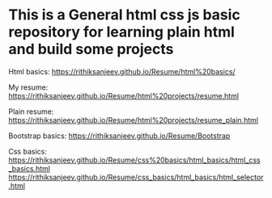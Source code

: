 # This is a General html css js basic repository for learning plain html and build some projects

Html basics: https://rithiksanjeev.github.io/Resume/html%20basics/

My resume: https://rithiksanjeev.github.io/Resume/html%20projects/resume.html

Plain resume: https://rithiksanjeev.github.io/Resume/html%20projects/resume_plain.html

Bootstrap basics: https://rithiksanjeev.github.io/Resume/Bootstrap

Css basics:
https://rithiksanjeev.github.io/Resume/css%20basics/html_basics/html_css_basics.html
https://rithiksanjeev.github.io/Resume/css_basics/html_basics/html_selector.html
